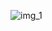 ![img_1](https://user-images.githubusercontent.com/61968230/158188989-ebf36b11-b71d-476f-ae41-284bd2213419.png)
